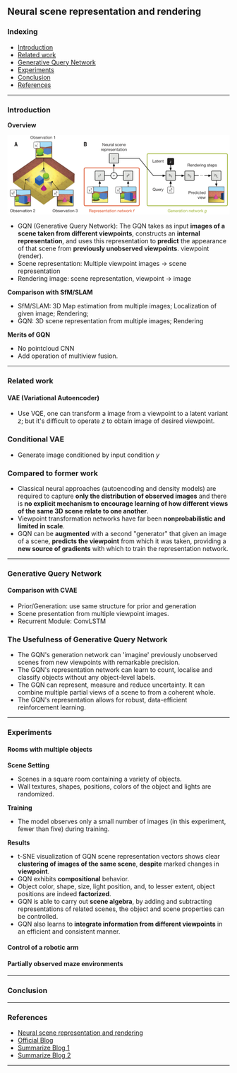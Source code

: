 ## Neural scene representation and rendering

### Indexing
- [Introduction](#Introduction)
- [Related work](#Related-work)
- [Generative Query Network](#Generative-Query-Network)
- [Experiments](#Experiments)
- [Conclusion](#Conclusion)
- [References](#References)
---
### Introduction
**Overview**

<img src="https://github.com/qiuyue1993/Notes/blob/master/Multi-View-Representation/images/Paper-Summarize_Generative-Query-Network_Overall-framework.png" width="600" hegiht="400" align=center/>


- GQN (Generative Query Network): The GQN takes as input **images of a scene taken from different viewpoints**, constructs an **internal representation**, and uses this representation to **predict** the appearance of that scene from **previously unobserved viewpoints**.
viewpoint (render).
- Scene representation: Multiple viewpoint images -> scene representation
- Rendering image: scene representation, viewpoint -> image

**Comparison with SfM/SLAM**
- SfM/SLAM: 3D Map estimation from multiple images; Localization of given image; Rendering;
- GQN: 3D scene representation from multiple images; Rendering

**Merits of GQN**
- No pointcloud CNN
- Add operation of multiview fusion.

---
### Related work
#### VAE (Variational Autoencoder)
- Use VQE, one can transform a image from a viewpoint to a latent variant $z$; but it's difficult to operate $z$ to obtain image of desired viewpoint.

### Conditional VAE
- Generate image conditioned by input condition $y$

### Compared to former work
- Classical neural approaches (autoencoding and density models) are required to capture **only the distribution of observed images** and there is **no explicit mechanism to encourage learning of how different views of the same 3D scene relate to one another**.
- Viewpoint transformation networks have far been **nonprobabilistic and limited in scale**.
- GQN can be **augmented** with a second "generator" that given an image of a scene, **predicts the viewpoint** from which it was taken, providing a **new source of gradients** with which to train the representation network. 

---
### Generative Query Network
#### Comparison with CVAE
- Prior/Generation: use same structure for prior and generation
- Scene presentation from multiple viewpoint images.
- Recurrent Module: ConvLSTM

### The Usefulness of Generative Query Network
- The GQN's generation network can 'imagine' previously unobserved scenes from new viewpoints with remarkable precision.
- The GQN's representation network can learn to count, localise and classify objects without any object-level labels.
- The GQN can represent, measure and reduce uncertainty. It can combine multiple partial views of a scene to from a coherent whole.
- The GQN's representation allows for robust, data-efficient reinforcement learning.
---
### Experiments
#### Rooms with multiple objects

**Scene Setting**
- Scenes in a square room containing a variety of objects.
- Wall textures, shapes, positions, colors of the object and lights are randomized.

**Training**
- The model observes only a small number of images (in this experiment, fewer than five) during training.

**Results**
- t-SNE visualization of GQN scene representation vectors shows clear **clustering of images of the same scene**, **despite** marked changes in **viewpoint**.
- GQN exhibits **compositional** behavior.
- Object color, shape, size, light position, and, to lesser extent, object positions are indeed **factorized**.
- GQN is able to carry out **scene algebra**, by adding and subtracting representations of related scenes, the object and scene properties can be controlled.
- GQN also learns to **integrate information from different viewpoints** in an efficient and consistent manner.

#### Control of a robotic arm


#### Partially observed maze environments


---
### Conclusion

---
### References
- [Neural scene representation and rendering](https://science.sciencemag.org/content/sci/360/6394/1204.full.pdf)
- [Official Blog](https://deepmind.com/blog/neural-scene-representation-and-rendering/)
- [Summarize Blog 1](https://www.slideshare.net/MasayaKaneko/neural-scene-representation-and-rendering-33d)
- [Summarize Blog 2](https://www.slideshare.net/DeepLearningJP2016/dlgqn-111725780)
---
